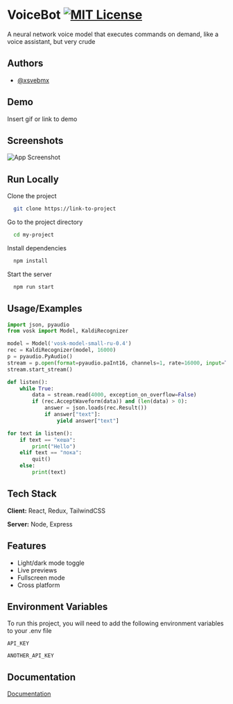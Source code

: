 
# VoiceBot [![MIT License](https://img.shields.io/badge/License-MIT-green.svg)](https://choosealicense.com/licenses/mit/)

A neural network voice model that executes commands on demand, like a voice assistant, but very crude


## Authors

- [@xsvebmx](https://www.github.com/xsvebmx) 



## Demo

Insert gif or link to demo


## Screenshots

![App Screenshot](https://via.placeholder.com/468x300?text=App+Screenshot+Here)


## Run Locally

Clone the project

```bash
  git clone https://link-to-project
```

Go to the project directory

```bash
  cd my-project
```

Install dependencies

```bash
  npm install
```

Start the server

```bash
  npm run start
```


## Usage/Examples

```python
import json, pyaudio
from vosk import Model, KaldiRecognizer

model = Model('vosk-model-small-ru-0.4')
rec = KaldiRecognizer(model, 16000)
p = pyaudio.PyAudio()
stream = p.open(format=pyaudio.paInt16, channels=1, rate=16000, input=True, frames_per_buffer=8000)
stream.start_stream()

def listen():
	while True:
		data = stream.read(4000, exception_on_overflow=False)
		if (rec.AcceptWaveform(data)) and (len(data) > 0):
			answer = json.loads(rec.Result())
			if answer["text"]:
				yield answer["text"]

for text in listen():
	if text == "кеша":
		print("Hello")
	elif text == "пока":
		quit()
	else:
		print(text)
```


## Tech Stack

**Client:** React, Redux, TailwindCSS

**Server:** Node, Express


## Features

- Light/dark mode toggle
- Live previews
- Fullscreen mode
- Cross platform


## Environment Variables

To run this project, you will need to add the following environment variables to your .env file

`API_KEY`

`ANOTHER_API_KEY`


## Documentation

[Documentation](https://linktodocumentation)


